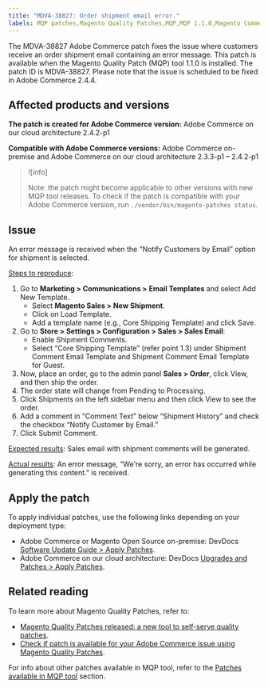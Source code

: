```yaml
---
title: "MDVA-38827: Order shipment email error."
labels: MQP patches,Magento Quality Patches,MQP,MQP 1.1.0,Magento Commerce 2.4.4,Magento Commerce,Adobe Commerce 2.4.4,error message,Adobe Commerce on our cloud architecture,Adobe Commerce on-premise,order shipment,Adobe Commerce on our cloud architecture 2.3.3-p1,2.3.4,2.3.4-p1,2.3.4-p2,2.3.5,2.3.5-p1,2.3.5-p2,2.3.6,2.3.6-p1,2.3.7,2.4.0,2.4.0-p1,2.4.1,2.4.1-p1,2.4.1-p2,2.4.2,2.4.2-p1
---
```


The MDVA-38827 Adobe Commerce patch fixes the issue where customers receive an order shipment email containing an error message. This patch is available when the Magento Quality Patch (MQP) tool 1.1.0 is installed. The patch ID is MDVA-38827. Please note that the issue is scheduled to be fixed in Adobe Commerce 2.4.4. 

## Affected products and versions

**The patch is created for Adobe Commerce version:**
Adobe Commerce on our cloud architecture 2.4.2-p1

**Compatible with Adobe Commerce versions:**
Adobe Commerce on-premise and Adobe Commerce on our cloud architecture 2.3.3-p1 – 2.4.2-p1

>![info]
>
>Note: the patch might become applicable to other versions with new MQP tool releases. To check if the patch is compatible with your Adobe Commerce version, run `./vendor/bin/magento-patches status`.

## Issue

An error message is received when the “Notify Customers by Email” option for shipment is selected.

<ins>Steps to reproduce</ins>:

1. Go to **Marketing > Communications > Email Templates** and select Add New Template.
   - Select **Magento Sales > New Shipment**.
   - Click on Load Template.
   - Add a template name (e.g., Core Shipping Template) and click Save.
2. Go to **Store > Settings > Configuration > Sales > Sales Email**:
   - Enable Shipment Comments.
   - Select “Core Shipping Template” (refer point 1.3) under Shipment Comment Email Template and Shipment Comment Email Template for Guest.
3. Now, place an order, go to the admin panel **Sales > Order**, click View, and then ship the order.
4. The order state will change from Pending to Processing.
5. Click Shipments on the left sidebar menu and then click View to see the order.
6. Add a comment in “Comment Text” below “Shipment History” and check the checkbox “Notify Customer by Email.”
7. Click Submit Comment.

<ins>Expected results</ins>:
Sales email with shipment comments will be generated.

<ins>Actual results</ins>:
An error message, “We're sorry, an error has occurred while generating this content.” is received.

## Apply the patch

To apply individual patches, use the following links depending on your deployment type:

* Adobe Commerce or Magento Open Source on-premise: DevDocs [Software Update Guide > Apply Patches](https://devdocs.magento.com/guides/v2.4/comp-mgr/patching/mqp.html).
* Adobe Commerce on our cloud architecture: DevDocs [Upgrades and Patches > Apply Patches](https://devdocs.magento.com/cloud/project/project-patch.html). 

## Related reading

To learn more about Magento Quality Patches, refer to:

* [Magento Quality Patches released: a new tool to self-serve quality patches](https://support.magento.com/hc/en-us/articles/360047139492).
* [Check if patch is available for your Adobe Commerce issue using Magento Quality Patches](https://support.magento.com/hc/en-us/articles/360047125252).

For info about other patches available in MQP tool, refer to the [Patches available in MQP tool](https://support.magento.com/hc/en-us/sections/360010506631-Patches-available-in-MQP-tool-) section.
